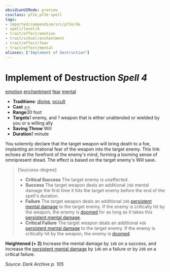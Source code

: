 ```yaml
---
obsidianUIMode: preview
cssclass: pf2e,pf2e-spell
tags:
- imported/compendium/src/pf2e/da
- spell/level/4
- trait/effect/emotion
- trait/school/enchantment
- trait/effect/fear
- trait/effect/mental
aliases: ["Implement of Destruction"]
---
```

# Implement of Destruction *Spell 4*   
[emotion](emotion.md)  [enchantment](enchantment.md)  [fear](rules/traits/fear.md)  [mental](mental.md)  

- **Traditions**: [divine](divine.md), [occult](occult.md)
- **Cast** [>>](chapter-9-playing-the-game.md#Actions "Two-Action") 
- **Range**30 foot
- **Targets**1 enemy, and 1 weapon that is either unattended or wielded by you or a willing ally
- **Saving Throw** Will
- **Duration**1 minute

You solemnly declare that the target weapon will bring death to a foe, implanting an irrational fear of the weapon into the target enemy. This link echoes at the forefront of the enemy's mind, forming a looming sense of omnipresent dread. The effect is based on the target enemy's Will save.

> [!success-degree] 
> - **Critical Success** The target enemy is unaffected.
> - **Success** The target weapon deals an additional `2d6` mental damage the first time it hits the target enemy before the end of the spell's duration.
> - **Failure** The target weapon deals an additional `2d6` [persistent mental damage](conditions.md#Persistent%20Damage) to the target enemy. If the enemy is critically hit by the weapon, the enemy is [doomed](conditions.md#Doomed) for as long as it takes this [persistent mental damage](conditions.md#Persistent%20Damage).
> - **Critical Failure** The target weapon deals an additional `4d6` [persistent mental damage](conditions.md#Persistent%20Damage) to the target enemy. If the enemy is critically hit by the weapon, the enemy is [doomed](conditions.md#Doomed).

**Heightened (+ 2)** Increase the mental damage by `1d6` on a success, and increase the [persistent mental damage](conditions.md#Persistent%20Damage) by `1d6` on a failure or by `2d6` on a critical failure.

*Source: Dark Archive p. 105*